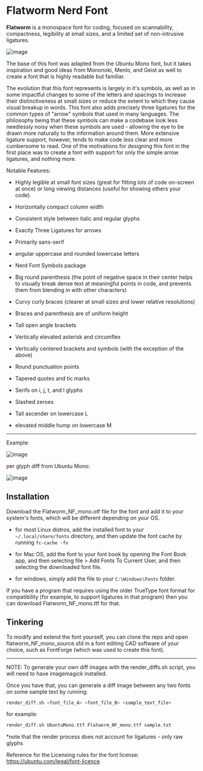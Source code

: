 # Flatworm Nerd Font

**Flatworm** is a monospace font for coding, focused on scannability, compactness, legibility at small sizes, and a limited set of non-intrusive ligatures.

![image](https://github.com/user-attachments/assets/f21e2ab4-408e-481e-b088-f45f000edc57)

The base of this font was adapted from the Ubuntu Mono font, but it takes inspiration and good ideas from Mononoki, Menlo, and Geist as well to create a font that is highly readable but familiar.

The evolution that this font represents is largely in it's symbols, as well as in some impactful changes to some of the letters and spacings to increase their distinctiveness at small sizes or reduce the extent to which they cause visual breakup in words. This font also adds precisely three ligatures for the common types of "arrow" symbols that used in many languages. The philosophy being that these symbols can make a codebase look less needlessly noisy when these symbols are used - allowing the eye to be drawn more naturally to the information around them. More extensive ligature support, however, tends to make code less clear and more cumbersome to read. One of the motivations for designing this font in the first place was to create a font with support for only the simple arrow ligatures, and nothing more.

Notable Features:

- Highly legible at small font sizes (great for fitting lots of code on-screen at once) or long viewing distances (useful for showing others your code).

- Horizontally compact column width

- Consistent style between italic and regular glyphs

- Exactly Three Ligatures for arrows

- Primarily sans-serif

- angular uppercase and rounded lowercase letters

- Nerd Font Symbols package

- Big round parenthesis (the point of negative space in their center helps to visually break dense text at meaningful points in code, and prevents them from blending in with other characters)

- Curvy curly braces (clearer at small sizes and lower relative resolutions)

- Braces and parenthesis are of uniform height

- Tall open angle brackets

- Vertically elevated asterisk and circumflex

- Vertically centered brackets and symbols (with the exception of the above)

- Round punctuation points

- Tapered quotes and tic marks

- Serifs on i, j, t, and l glyphs

- Slashed zeroes

- Tall ascender on lowercase L

- elevated middle hump on lowercase M

---

Example:

![image](https://github.com/user-attachments/assets/56e2d6e5-0fe5-4e99-9941-c711cc2224c6)

per glyph diff from Ubuntu Mono:

![image](https://github.com/user-attachments/assets/230e0b8b-b060-410f-ba5c-d549d0378b11)

## Installation

Download the Flatworm_NF_mono.otf file for the font and add it to your system's fonts, which will be different depending on your OS.

- for most Linux distros, add the installed font to your `~/.local/share/fonts` directory, and then update the font cache by running `fc-cache -fv`

- for Mac OS, add the font to your font book by opening the Font Book app, and then selecting file > Add Fonts To Current User, and then selecting the downloaded font file.

- for windows, simply add the file to your `C:\Windows\Fonts` folder.

If you have a program that requires using the older TrueType font format for compatibility (for example, to support ligatures in that program) then you can download Flatworm_NF_mono.ttf for that.

## Tinkering

To modify and extend the font yourself, you can clone the repo and open flatworm_NF_mono_source.sfd in a font editing CAD software of your choice, such as FontForge (which was used to create this font).

---

NOTE: To generate your own diff images with the render_diffs.sh script, you will need to have imagemagick installed.

Once you have that, you can generate a diff image between any two fonts on some sample text by running:

```sh
render_diff.sh <font_file_A> <font_file_B> <sample_text_file>
```

for example:
```sh
render_diff.sh UbuntuMono.ttf Flatworm_NF_mono.ttf sample.txt
```

*note that the render process does not account for ligatures - only raw glyphs

Reference for the Licensing rules for the font license: https://ubuntu.com/legal/font-licence
